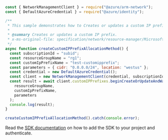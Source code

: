 ```javascript
const { NetworkManagementClient } = require("@azure/arm-network");
const { DefaultAzureCredential } = require("@azure/identity");

/**
 * This sample demonstrates how to Creates or updates a custom IP prefix.
 *
 * @summary Creates or updates a custom IP prefix.
 * x-ms-original-file: specification/network/resource-manager/Microsoft.Network/stable/2021-08-01/examples/CustomIpPrefixCreateCustomizedValues.json
 */
async function createCustomIPPrefixAllocationMethod() {
  const subscriptionId = "subid";
  const resourceGroupName = "rg1";
  const customIpPrefixName = "test-customipprefix";
  const parameters = { cidr: "0.0.0.0/24", location: "westus" };
  const credential = new DefaultAzureCredential();
  const client = new NetworkManagementClient(credential, subscriptionId);
  const result = await client.customIPPrefixes.beginCreateOrUpdateAndWait(
    resourceGroupName,
    customIpPrefixName,
    parameters
  );
  console.log(result);
}

createCustomIPPrefixAllocationMethod().catch(console.error);
```

Read the [SDK documentation](https://github.com/Azure/azure-sdk-for-js/blob/%40azure%2Farm-network_28.0.0/sdk/network/arm-network/README.md) on how to add the SDK to your project and authenticate.
